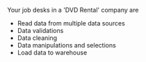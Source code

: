 Your job desks in a 'DVD Rental' company are
- Read data from multiple data sources
- Data validations
- Data cleaning
- Data manipulations and selections
- Load data to warehouse